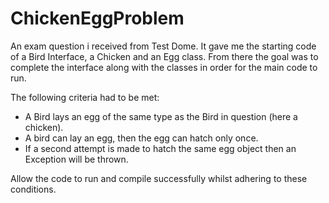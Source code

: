 # ChickenEggProblem

An exam question i received from Test Dome. It gave me the starting code of a Bird Interface, a Chicken and an Egg class. From there the goal was to complete the interface along with the classes in order for the main code to run.

The following criteria had to be met:

- A Bird lays an egg of the same type as the Bird in question (here a chicken).
- A bird can lay an egg, then the egg can hatch only once.
- If a second attempt is made to hatch the same egg object then an Exception will be thrown.

Allow the code to run and compile successfully whilst adhering to these conditions. 
